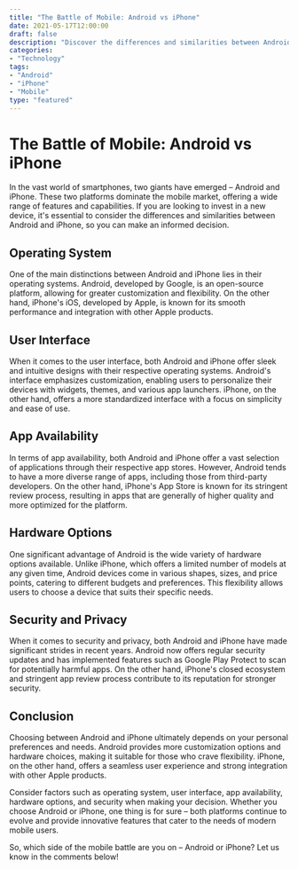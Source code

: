 ```yaml
--- 
title: "The Battle of Mobile: Android vs iPhone" 
date: 2021-05-17T12:00:00 
draft: false 
description: "Discover the differences and similarities between Android and iPhone, and decide which one is right for you." 
categories: 
- "Technology" 
tags: 
- "Android" 
- "iPhone" 
- "Mobile" 
type: "featured" 
---
```


# The Battle of Mobile: Android vs iPhone

In the vast world of smartphones, two giants have emerged – Android and iPhone. These two platforms dominate the mobile market, offering a wide range of features and capabilities. If you are looking to invest in a new device, it's essential to consider the differences and similarities between Android and iPhone, so you can make an informed decision. 

## Operating System

One of the main distinctions between Android and iPhone lies in their operating systems. Android, developed by Google, is an open-source platform, allowing for greater customization and flexibility. On the other hand, iPhone's iOS, developed by Apple, is known for its smooth performance and integration with other Apple products.

## User Interface

When it comes to the user interface, both Android and iPhone offer sleek and intuitive designs with their respective operating systems. Android's interface emphasizes customization, enabling users to personalize their devices with widgets, themes, and various app launchers. iPhone, on the other hand, offers a more standardized interface with a focus on simplicity and ease of use.

## App Availability

In terms of app availability, both Android and iPhone offer a vast selection of applications through their respective app stores. However, Android tends to have a more diverse range of apps, including those from third-party developers. On the other hand, iPhone's App Store is known for its stringent review process, resulting in apps that are generally of higher quality and more optimized for the platform.

## Hardware Options

One significant advantage of Android is the wide variety of hardware options available. Unlike iPhone, which offers a limited number of models at any given time, Android devices come in various shapes, sizes, and price points, catering to different budgets and preferences. This flexibility allows users to choose a device that suits their specific needs.

## Security and Privacy

When it comes to security and privacy, both Android and iPhone have made significant strides in recent years. Android now offers regular security updates and has implemented features such as Google Play Protect to scan for potentially harmful apps. On the other hand, iPhone's closed ecosystem and stringent app review process contribute to its reputation for stronger security.

## Conclusion

Choosing between Android and iPhone ultimately depends on your personal preferences and needs. Android provides more customization options and hardware choices, making it suitable for those who crave flexibility. iPhone, on the other hand, offers a seamless user experience and strong integration with other Apple products.

Consider factors such as operating system, user interface, app availability, hardware options, and security when making your decision. Whether you choose Android or iPhone, one thing is for sure – both platforms continue to evolve and provide innovative features that cater to the needs of modern mobile users.

So, which side of the mobile battle are you on – Android or iPhone? Let us know in the comments below!
